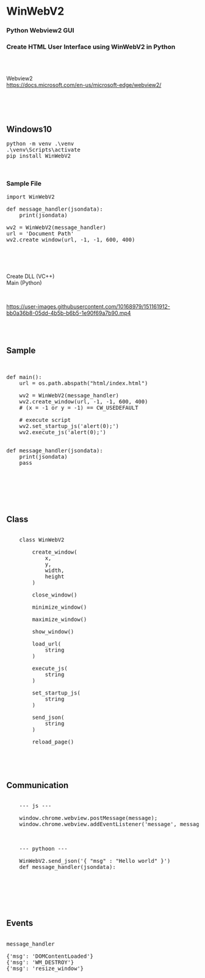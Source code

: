 # WinWebV2
### Python Webview2 GUI
### Create HTML User Interface using WinWebV2 in Python

<br><br>

Webview2  
https://docs.microsoft.com/en-us/microsoft-edge/webview2/  

<br><br><br>

## Windows10    
<pre>
python -m venv .\venv  
.\venv\Scripts\activate  
pip install WinWebV2
</pre>

<br>

### Sample File
<pre>
import WinWebV2

def message_handler(jsondata):
    print(jsondata)

wv2 = WinWebV2(message_handler)
url = 'Document Path'
wv2.create_window(url, -1, -1, 600, 400)
</pre>


<br><br><br>

Create DLL (VC++)  
Main (Python)

<br>

https://user-images.githubusercontent.com/10168979/151161912-bb0a36b8-05dd-4b5b-b6b5-1e90f69a7b90.mp4




<br><br>

## Sample

<pre>


def main():  
    url = os.path.abspath("html/index.html")

    wv2 = WinWebV2(message_handler)
    wv2.create_window(url, -1, -1, 600, 400)
    # (x = -1 or y = -1) == CW_USEDEFAULT

    # execute script
    wv2.set_startup_js('alert(0);')
    wv2.execute_js('alert(0);')


def message_handler(jsondata):
    print(jsondata)
    pass


</pre>

<br><br><br>

## Class

<pre>

    class WinWebV2

        create_window(
            x,
            y,
            width,
            height
        )

        close_window()

        minimize_window()

        maximize_window()
        
        show_window()

        load_url(
            string
        )

        execute_js(
            string
        )

        set_startup_js(
            string
        )

        send_json(
            string
        )

        reload_page()


</pre>

<br>

## Communication

<pre>

    --- js ---
 
    window.chrome.webview.postMessage(message);
    window.chrome.webview.addEventListener('message', messageHandler);



    --- pythoon ---

    WinWebV2.send_json('{ "msg" : "Hello world" }')
    def message_handler(jsondata):


</pre>

<br><br><br>

## Events
<pre>

message_handler

{'msg': 'DOMContentLoaded'}
{'msg': 'WM_DESTROY'}
{'msg': 'resize_window'}

</pre>

<br><br><br><br><br><br>


